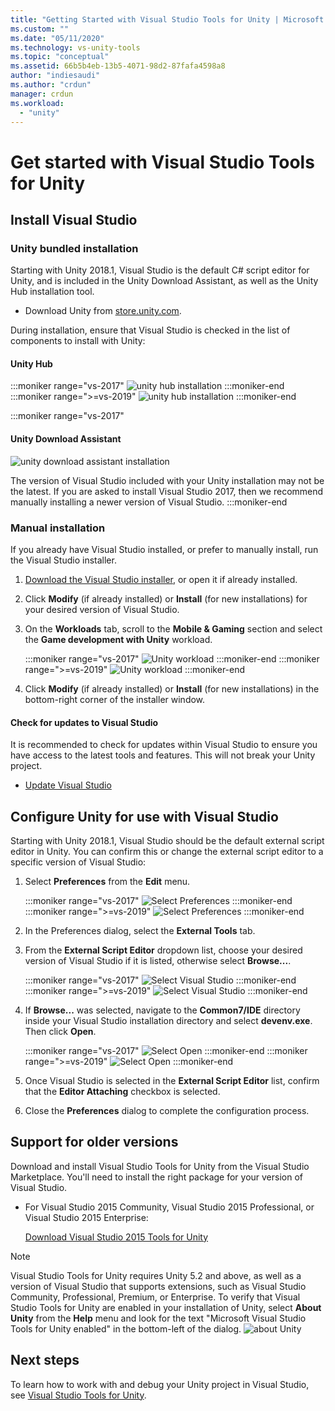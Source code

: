 ```yaml
---
title: "Getting Started with Visual Studio Tools for Unity | Microsoft Docs"
ms.custom: ""
ms.date: "05/11/2020"
ms.technology: vs-unity-tools
ms.topic: "conceptual"
ms.assetid: 66b5b4eb-13b5-4071-98d2-87fafa4598a8
author: "indiesaudi"
ms.author: "crdun"
manager: crdun
ms.workload:
  - "unity"
---
```

# Get started with Visual Studio Tools for Unity

## Install Visual Studio

### Unity bundled installation

Starting with Unity 2018.1, Visual Studio is the default C# script editor for Unity, and is included in the Unity Download Assistant, as well as the Unity Hub installation tool.

- Download Unity from [store.unity.com](https://store.unity.com/).

During installation, ensure that Visual Studio is checked in the list of components to install with Unity:

#### Unity Hub

:::moniker range="vs-2017"
![unity hub installation](media/vs-2017/vstu-unity-hub.png)
:::moniker-end
:::moniker range=">=vs-2019"
![unity hub installation](media/vs-2019/vstu-unity-hub.png)
:::moniker-end

:::moniker range="vs-2017"

#### Unity Download Assistant

![unity download assistant installation](media/vs-2017/vstu-download-assistant.png)

The version of Visual Studio included with your Unity installation may not be the latest. If you are asked to install Visual Studio 2017, then we recommend manually installing a newer version of Visual Studio.
:::moniker-end

### Manual installation

If you already have Visual Studio installed, or prefer to manually install, run the Visual Studio installer.

1. [Download the Visual Studio installer](../install/install-visual-studio.md), or open it if already installed.

1. Click **Modify** (if already installed) or **Install** (for new installations) for your desired version of Visual Studio.

1. On the **Workloads** tab, scroll to the **Mobile & Gaming** section and select the **Game development with Unity** workload.

   :::moniker range="vs-2017"
   ![Unity workload](media/vs-2017/vstu-unity-workload.png)
   :::moniker-end
   :::moniker range=">=vs-2019"
   ![Unity workload](media/vs-2019/vstu-unity-workload.png)
   :::moniker-end

1. Click **Modify** (if already installed) or **Install** (for new installations) in the bottom-right corner of the installer window.


#### Check for updates to Visual Studio

It is recommended to check for updates within Visual Studio to ensure you have access to the latest tools and features. This will not break your Unity project.

- [Update Visual Studio](../install/update-visual-studio.md)


## Configure Unity for use with Visual Studio

Starting with Unity 2018.1, Visual Studio should be the default external script editor in Unity. You can confirm this or change the external script editor to a specific version of Visual Studio:

1. Select **Preferences** from the **Edit** menu.

   :::moniker range="vs-2017"
   ![Select Preferences](media/vs-2017/vstu-unity-preferences.png)
   :::moniker-end
   :::moniker range=">=vs-2019"
   ![Select Preferences](media/vs-2019/vstu-unity-preferences.png)
   :::moniker-end

2. In the Preferences dialog, select the **External Tools** tab.

3. From the **External Script Editor** dropdown list, choose your desired version of Visual Studio if it is listed, otherwise select **Browse...**.

   :::moniker range="vs-2017"
   ![Select Visual Studio](media/vs-2017/vstu-unity-external-tools.png)
   :::moniker-end
   :::moniker range=">=vs-2019"
   ![Select Visual Studio](media/vs-2019/vstu-unity-external-tools.png)
   :::moniker-end


4. If **Browse...** was selected, navigate to the **Common7/IDE** directory inside your Visual Studio installation directory and select **devenv.exe**. Then click **Open**.

   :::moniker range="vs-2017"
   ![Select Open](media/vs-2017/vstu-browse-for-application.png)
   :::moniker-end
   :::moniker range=">=vs-2019"
   ![Select Open](media/vs-2019/vstu-browse-for-application.png)
   :::moniker-end

5. Once Visual Studio is selected in the **External Script Editor** list, confirm that the **Editor Attaching** checkbox is selected.

6. Close the **Preferences** dialog to complete the configuration process.

## Support for older versions

Download and install Visual Studio Tools for Unity from the Visual Studio Marketplace. You'll need to install the right package for your version of Visual Studio.

- For Visual Studio 2015 Community, Visual Studio 2015 Professional, or Visual Studio 2015 Enterprise:

   [Download Visual Studio 2015 Tools for Unity](https://marketplace.visualstudio.com/items?itemName=SebastienLebreton.VisualStudio2015ToolsforUnity)

> [!NOTE]
> Visual Studio Tools for Unity requires Unity 5.2 and above, as well as a version of Visual Studio that supports extensions, such as Visual Studio Community, Professional, Premium, or Enterprise. To verify that Visual Studio Tools for Unity are enabled in your installation of Unity, select **About Unity** from the **Help** menu and look for the text "Microsoft Visual Studio Tools for Unity enabled" in the bottom-left of the dialog.
> ![about Unity](media/vs-2019/vstu-about-unity.png)


## Next steps

 To learn how to work with and debug your Unity project in Visual Studio, see [Visual Studio Tools for Unity](../cross-platform/using-visual-studio-tools-for-unity.md).
